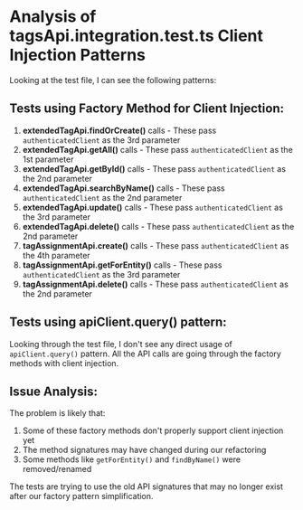
# Analysis of tagsApi.integration.test.ts Client Injection Patterns

Looking at the test file, I can see the following patterns:

## Tests using Factory Method for Client Injection:
1. **extendedTagApi.findOrCreate()** calls - These pass `authenticatedClient` as the 3rd parameter
2. **extendedTagApi.getAll()** calls - These pass `authenticatedClient` as the 1st parameter  
3. **extendedTagApi.getById()** calls - These pass `authenticatedClient` as the 2nd parameter
4. **extendedTagApi.searchByName()** calls - These pass `authenticatedClient` as the 2nd parameter
5. **extendedTagApi.update()** calls - These pass `authenticatedClient` as the 3rd parameter
6. **extendedTagApi.delete()** calls - These pass `authenticatedClient` as the 2nd parameter
7. **tagAssignmentApi.create()** calls - These pass `authenticatedClient` as the 4th parameter
8. **tagAssignmentApi.getForEntity()** calls - These pass `authenticatedClient` as the 3rd parameter
9. **tagAssignmentApi.delete()** calls - These pass `authenticatedClient` as the 2nd parameter

## Tests using apiClient.query() pattern:
Looking through the test file, I don't see any direct usage of `apiClient.query()` pattern. All the API calls are going through the factory methods with client injection.

## Issue Analysis:
The problem is likely that:
1. Some of these factory methods don't properly support client injection yet
2. The method signatures may have changed during our refactoring
3. Some methods like `getForEntity()` and `findByName()` were removed/renamed

The tests are trying to use the old API signatures that may no longer exist after our factory pattern simplification.
